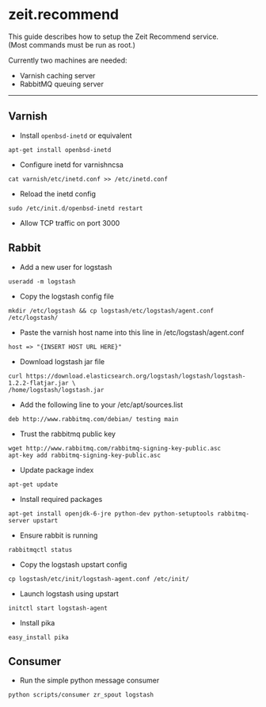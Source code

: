 # zeit.recommend

This guide describes how to setup the Zeit Recommend service.    
(Most commands must be run as root.)

Currently two machines are needed:

* Varnish caching server
* RabbitMQ queuing server

-------------------------------------------------------------------------------

## Varnish

* Install `openbsd-inetd` or equivalent

```shell
apt-get install openbsd-inetd
```

* Configure inetd for varnishncsa

```shell
cat varnish/etc/inetd.conf >> /etc/inetd.conf
```

* Reload the inetd config

```shell
sudo /etc/init.d/openbsd-inetd restart
```

* Allow TCP traffic on port 3000

## Rabbit

* Add a new user for logstash

```shell
useradd -m logstash
```

* Copy the logstash config file

```shell
mkdir /etc/logstash && cp logstash/etc/logstash/agent.conf /etc/logstash/
```

* Paste the varnish host name into this line in /etc/logstash/agent.conf

```shell
host => "{INSERT HOST URL HERE}"
```

* Download logstash jar file

```shell
curl https://download.elasticsearch.org/logstash/logstash/logstash-1.2.2-flatjar.jar \
/home/logstash/logstash.jar
```

* Add the following line to your /etc/apt/sources.list

```shell
deb http://www.rabbitmq.com/debian/ testing main
```

* Trust the rabbitmq public key

```shell
wget http://www.rabbitmq.com/rabbitmq-signing-key-public.asc
apt-key add rabbitmq-signing-key-public.asc
```

* Update package index

```shell
apt-get update
```

* Install required packages

```shell
apt-get install openjdk-6-jre python-dev python-setuptools rabbitmq-server upstart
```

* Ensure rabbit is running

```shell
rabbitmqctl status
```

* Copy the logstash upstart config

```shell
cp logstash/etc/init/logstash-agent.conf /etc/init/
```

* Launch logstash using upstart

```shell
initctl start logstash-agent
```

* Install pika

```shell
easy_install pika
```

## Consumer

* Run the simple python message consumer

```shell
python scripts/consumer zr_spout logstash
```
